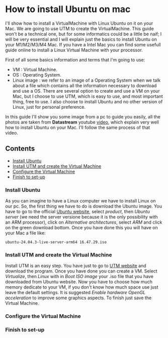 # How to install Ubuntu on mac

I'll show how to install a VirtualMachine with Linux Ubuntu on it on your Mac. We are going to use UTM to create the VirtualMachine. This guide won't be a technical one, but for some informatics could be a little be naif; I will be very essential and I will explain just the basics to install Ubuntu on your M1/M2/M3/M4 Mac. If you have a Intel Mac you can find some usefull guide online to install a Linux Virtual Machine with your processor. <br>

First of all some basics information and terms that I'm going to use:
- VM : Virtual Machine.
- OS : Operating System.
- Linux image : we refer to an image of a Operating System when we talk about a file which contains all the information necessary to download and use a OS.
There are several option to create and use a VM on your Mac, but I choose to use UTM, which is easy to use, and most important thing, free to use. I also choose to install Ubuntu and no other version of Linux, just for personal preference. <br>

In this guide I'll show you some image from a pc to guide you easily, all the photos are taken from **Datastream** youtube [video](https://www.youtube.com/watch?v=1PL-0-5BNXs), which explain very well how to install Ubuntu on your Mac. I'll follow the same process of that video.


## Contents
- [Install Ubuntu](#Install-Ubuntu)
- [Install UTM and create the Virtual Machine](#Install-UTM-and-create-the-Virtual-Machine)
- [Configure the Virtual Machine](#Configure-the-Virtual-Machine)
- [Finish to set-up](#Finish-to-set-up)


### Install Ubuntu

As you can imagine to have a Linux computer we have to install Linux on our pc. So, the first thing we have to do is download the Ubuntu image. You have to go to the official [Ubuntu website](https://ubuntu.com/), select *product*, then *Ubuntu server* (we need the server versione because it is the only possibility with an ARM processor), click on *Alternative architectures*, select *ARM* and click on the green download bottom. Once you have done this you will have on your Mac a file like:
```
ubuntu-24.04.3-live-server-arm64 16.47.29.iso
```

### Install UTM and create the Virtual Machine

Install UTM is an easy step. You have just to go to [UTM website](https://mac.getutm.app/) and download the program. Once you have done you can create a VM. Select *Virtualize*, then *Linux* with in *Boot ISO image* your .iso file that you have downloaded from Ubuntu website. Now you have to choose how much memory dedicate to your VM, if you don't know how much space use just leave the default settings. It is suggested *Enable hardware OpenGL acceleration* to improve some graphics aspects. To finish just save the Virtual Machine.






### Configure the Virtual Machine
### Finish to set-up
